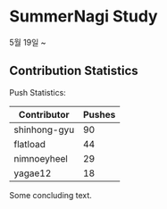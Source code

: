 # SummerNagi Study

5월 19일 ~ 

## Contribution Statistics

Push Statistics:

| Contributor | Pushes |
| ----------- | ------ |
| shinhong-gyu | 90 |
| flatload | 44 |
| nimnoeyheel | 29 |
| yagae12 | 18 |

Some concluding text.
